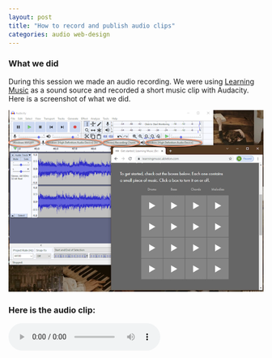 ```yaml
---
layout: post
title: "How to record and publish audio clips"
categories: audio web-design
---
```


### What we did
During this session we made an audio recording. We were using [Learning Music](https://learningmusic.ableton.com/) as a sound source and recorded a short music clip with Audacity. Here is a screenshot of what we did.

![Image Learning Music and Audacity](../assets/211130AudacityRec1.png)

### Here is the audio clip:

<div>
  <audio controls>
    <source src="https://github.com/mikefromd/mikefromd.github.io/blob/master/assets/intro1.mp3" type="audio/mpeg">
  </audio>
</div>
  


